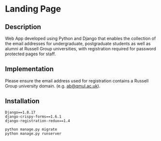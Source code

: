 # Landing Page

## Description
Web App developed using Python and Django that enables the collection of the email addresses for undergraduate, postgraduate students as well as alumni at Russell Group universities, with registration required for password protected pages for staff.


## Implementation
Please ensure the email address used for registration contains a Russell Group university domain. (e.g. ab@qmul.ac.uk). 


## Installation
```
Django==1.8.17
django-crispy-forms==1.6.1
django-registration-redux==1.4

python manage.py migrate
python manage.py runserver

```
